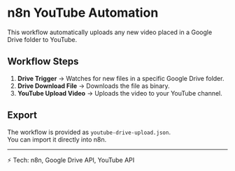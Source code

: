 # n8n YouTube Automation

This workflow automatically uploads any new video placed in a Google Drive folder to YouTube.

## Workflow Steps
1. **Drive Trigger** → Watches for new files in a specific Google Drive folder.  
2. **Drive Download File** → Downloads the file as binary.  
3. **YouTube Upload Video** → Uploads the video to your YouTube channel.  

## Export
The workflow is provided as `youtube-drive-upload.json`.  
You can import it directly into n8n.

---

⚡ Tech: n8n, Google Drive API, YouTube API
